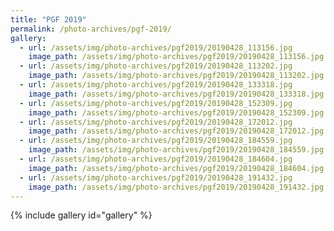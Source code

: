 ```yaml
---
title: "PGF 2019"
permalink: /photo-archives/pgf-2019/
gallery:
  - url: /assets/img/photo-archives/pgf2019/20190428_113156.jpg
    image_path: /assets/img/photo-archives/pgf2019/20190428_113156.jpg
  - url: /assets/img/photo-archives/pgf2019/20190428_113202.jpg
    image_path: /assets/img/photo-archives/pgf2019/20190428_113202.jpg
  - url: /assets/img/photo-archives/pgf2019/20190428_133318.jpg
    image_path: /assets/img/photo-archives/pgf2019/20190428_133318.jpg
  - url: /assets/img/photo-archives/pgf2019/20190428_152309.jpg
    image_path: /assets/img/photo-archives/pgf2019/20190428_152309.jpg
  - url: /assets/img/photo-archives/pgf2019/20190428_172012.jpg
    image_path: /assets/img/photo-archives/pgf2019/20190428_172012.jpg
  - url: /assets/img/photo-archives/pgf2019/20190428_184559.jpg
    image_path: /assets/img/photo-archives/pgf2019/20190428_184559.jpg
  - url: /assets/img/photo-archives/pgf2019/20190428_184604.jpg
    image_path: /assets/img/photo-archives/pgf2019/20190428_184604.jpg
  - url: /assets/img/photo-archives/pgf2019/20190428_191432.jpg
    image_path: /assets/img/photo-archives/pgf2019/20190428_191432.jpg
---
```


{% include gallery id="gallery" %}  
